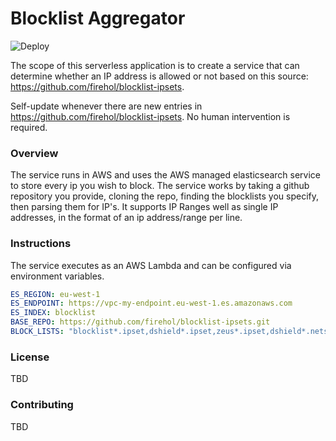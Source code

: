 # Blocklist Aggregator

![Deploy](https://github.com/dallinwright/blocklist_aggregator/workflows/Deploy/badge.svg)

The scope of this serverless application is to create a service that can determine whether an IP address is allowed or not based on this source: https://github.com/firehol/blocklist-ipsets.

Self-update whenever there are new entries in https://github.com/firehol/blocklist-ipsets. No human intervention is required.

### Overview

The service runs in AWS and uses the AWS managed elasticsearch service to store every ip you wish to block. The service works by taking a github repository you provide, cloning the repo, finding the blocklists you specify, then parsing them for IP's. It supports IP Ranges well as single IP addresses, in the format of an ip address/range per line.

### Instructions

The service executes as an AWS Lambda and can be configured via environment variables.

```yaml
ES_REGION: eu-west-1
ES_ENDPOINT: https://vpc-my-endpoint.eu-west-1.es.amazonaws.com
ES_INDEX: blocklist
BASE_REPO: https://github.com/firehol/blocklist-ipsets.git
BLOCK_LISTS: "blocklist*.ipset,dshield*.ipset,zeus*.ipset,dshield*.netset"
```

### License
TBD

### Contributing

TBD